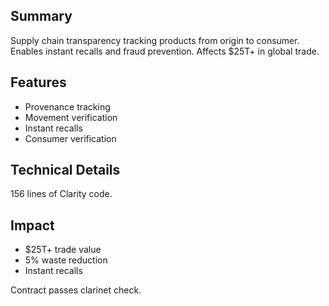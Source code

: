 ## Summary

Supply chain transparency tracking products from origin to consumer. Enables instant recalls and fraud prevention. Affects $25T+ in global trade.

## Features

- Provenance tracking
- Movement verification
- Instant recalls
- Consumer verification

## Technical Details

156 lines of Clarity code.

## Impact

- $25T+ trade value
- 5% waste reduction
- Instant recalls

Contract passes clarinet check.
